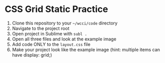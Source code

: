 # CSS Grid Static Practice

1. Clone this repository to your `~/wcci/code` directory
1. Navigate to the project root
1. Open project in Sublime with `subl .`
1. Open all three files and look at the example image
1. Add code ONLY to the `layout.css` file
1. Make your project look like the example image (hint: multiple items can have display: grid;)
